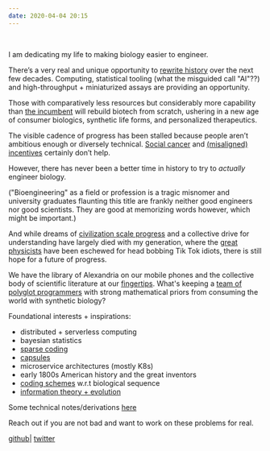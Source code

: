 ```yaml
---
date: 2020-04-04 20:15
---
```

&nbsp;

I am dedicating my life to making biology easier to engineer. 

There’s a very real and unique opportunity to [rewrite
history](https://kenbw.com/writing/biocompute/) over the next few
decades. Computing, statistical tooling (what the misguided call "AI"??) and
high-throughput + miniaturized assays are providing an opportunity. 

Those with comparatively less resources but considerably more capability than
[the incumbent](https://pfizer.com) will rebuild biotech from scratch, ushering
in a new age of consumer biologics, synthetic life forms, and personalized
therapeutics.

The visible cadence of progress has been stalled because people aren’t ambitious
enough or diversely technical. [Social cancer](https://facebook.com) and
[(misaligned) incentives](https://janestreet.com) certainly don’t help.

However, there has never been a better time in history to try to _actually_ engineer
biology.

("Bioengineering" as a field or profession is a tragic misnomer and university
graduates flaunting this title are frankly neither good engineers nor good
scientists. They are good at memorizing words however, which might be
important.)

And while dreams of [civilization scale
progress](https://en.wikipedia.org/wiki/World%27s_Columbian_Exposition) and a
collective drive for understanding have largely died with my generation,
where the [great
physicists](https://slatestarcodex.com/2017/05/26/the-atomic-bomb-considered-as-hungarian-high-school-science-fair-project/)
have been eschewed for head bobbing Tik Tok idiots, there is still hope for a
future of progress.

We have the library of Alexandria on our mobile phones and the collective body
of scientific literature at our [fingertips](https://sci-hub-links.com/).
What's keeping a [team of polyglot programmers](https://latchbio.com) with
strong mathematical priors from consuming the world with synthetic
biology?

Foundational interests + inspirations:

  * distributed + serverless computing
  * bayesian statistics
  * [sparse coding](http://www.rctn.org/bruno/papers/highly-overcomplete-SPIE.pdf)
  * [capsules](https://arxiv.org/abs/1906.06818)
  * microservice architectures (mostly K8s)
  * early 1800s American history and the great inventors
  * [coding schemes](https://www.biorxiv.org/content/10.1101/2020.09.04.283929v1.full.pdf)  w.r.t biological sequence 
  * [information theory + evolution](https://arxiv.org/abs/2012.13475)


Some technical notes/derivations [here](https://notes.kenbw.com/docs)

Reach out if you are not bad and want to work on these problems for real.

[github](https://github.com/kennyworkman)|
[twitter](https://twitter.com/kenbwork)
